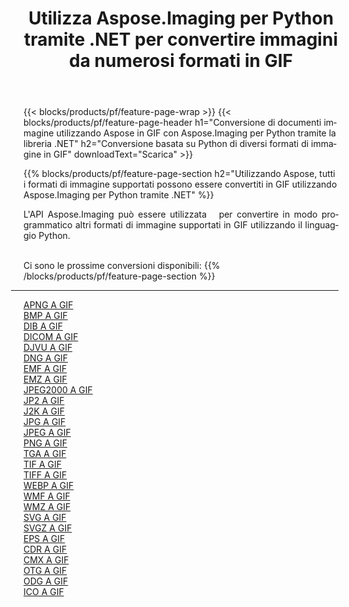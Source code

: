 ﻿---
title: Utilizza Aspose.Imaging per Python tramite .NET per convertire immagini da numerosi formati in GIF 
weight: 3920
url: /it/python-net/conversion/to/gif 
lang: it
langdirlevel: 2
locales: zh-hans,ja,it,ru,de,es,fr,nl,id,lt,pl,pt,vi,tr,ko,zh-hant,ar,hi,th,sv,cs,uk,he
description: Puoi utilizzare Aspose.Imaging per Python tramite la libreria .NET per convertire da una varietà di formati in GIF
---

{{< blocks/products/pf/feature-page-wrap >}}
{{< blocks/products/pf/feature-page-header h1="Conversione di documenti immagine utilizzando Aspose in GIF con Aspose.Imaging per Python tramite la libreria .NET" h2="Conversione basata su Python di diversi formati di immagine in GIF" downloadText="Scarica" >}}


{{% blocks/products/pf/feature-page-section  h2="Utilizzando Aspose, tutti i formati di immagine supportati possono essere convertiti in GIF utilizzando Aspose.Imaging per Python tramite .NET" %}}
<p align=justify>L'API Aspose.Imaging può essere utilizzata   per convertire in modo programmatico altri formati di immagine supportati in GIF utilizzando il linguaggio Python.</p>
<br/>
Ci sono le prossime conversioni disponibili:
{{% /blocks/products/pf/feature-page-section %}}
<div class="container-fluid productfamilypage bg-gray">
    <div class="convertypes bg-gray agp-content section">
        <div class="container">
		<hr style="margin-left:-20px;"/>
		<div class="row other-converters">
		    <div class='col-md-2 other-converter remove-lp remove-rp'><a href="/imaging/it/python-net/conversion/apng-to-gif" >APNG A GIF</a></div>
<div class='col-md-2 other-converter remove-lp remove-rp'><a href="/imaging/it/python-net/conversion/bmp-to-gif" >BMP A GIF</a></div>
<div class='col-md-2 other-converter remove-lp remove-rp'><a href="/imaging/it/python-net/conversion/dib-to-gif" >DIB A GIF</a></div>
<div class='col-md-2 other-converter remove-lp remove-rp'><a href="/imaging/it/python-net/conversion/dicom-to-gif" >DICOM A GIF</a></div>
<div class='col-md-2 other-converter remove-lp remove-rp'><a href="/imaging/it/python-net/conversion/djvu-to-gif" >DJVU A GIF</a></div>
<div class='col-md-2 other-converter remove-lp remove-rp'><a href="/imaging/it/python-net/conversion/dng-to-gif" >DNG A GIF</a></div>
<div class='col-md-2 other-converter remove-lp remove-rp'><a href="/imaging/it/python-net/conversion/emf-to-gif" >EMF A GIF</a></div>
<div class='col-md-2 other-converter remove-lp remove-rp'><a href="/imaging/it/python-net/conversion/emz-to-gif" >EMZ A GIF</a></div>
<div class='col-md-2 other-converter remove-lp remove-rp'><a href="/imaging/it/python-net/conversion/jpeg2000-to-gif" >JPEG2000 A GIF</a></div>
<div class='col-md-2 other-converter remove-lp remove-rp'><a href="/imaging/it/python-net/conversion/jp2-to-gif" >JP2 A GIF</a></div>
<div class='col-md-2 other-converter remove-lp remove-rp'><a href="/imaging/it/python-net/conversion/j2k-to-gif" >J2K A GIF</a></div>
<div class='col-md-2 other-converter remove-lp remove-rp'><a href="/imaging/it/python-net/conversion/jpg-to-gif" >JPG A GIF</a></div>
<div class='col-md-2 other-converter remove-lp remove-rp'><a href="/imaging/it/python-net/conversion/jpeg-to-gif" >JPEG A GIF</a></div>
<div class='col-md-2 other-converter remove-lp remove-rp'><a href="/imaging/it/python-net/conversion/png-to-gif" >PNG A GIF</a></div>
<div class='col-md-2 other-converter remove-lp remove-rp'><a href="/imaging/it/python-net/conversion/tga-to-gif" >TGA A GIF</a></div>
<div class='col-md-2 other-converter remove-lp remove-rp'><a href="/imaging/it/python-net/conversion/tif-to-gif" >TIF A GIF</a></div>
<div class='col-md-2 other-converter remove-lp remove-rp'><a href="/imaging/it/python-net/conversion/tiff-to-gif" >TIFF A GIF</a></div>
<div class='col-md-2 other-converter remove-lp remove-rp'><a href="/imaging/it/python-net/conversion/webp-to-gif" >WEBP A GIF</a></div>
<div class='col-md-2 other-converter remove-lp remove-rp'><a href="/imaging/it/python-net/conversion/wmf-to-gif" >WMF A GIF</a></div>
<div class='col-md-2 other-converter remove-lp remove-rp'><a href="/imaging/it/python-net/conversion/wmz-to-gif" >WMZ A GIF</a></div>
<div class='col-md-2 other-converter remove-lp remove-rp'><a href="/imaging/it/python-net/conversion/svg-to-gif" >SVG A GIF</a></div>
<div class='col-md-2 other-converter remove-lp remove-rp'><a href="/imaging/it/python-net/conversion/svgz-to-gif" >SVGZ A GIF</a></div>
<div class='col-md-2 other-converter remove-lp remove-rp'><a href="/imaging/it/python-net/conversion/eps-to-gif" >EPS A GIF</a></div>
<div class='col-md-2 other-converter remove-lp remove-rp'><a href="/imaging/it/python-net/conversion/cdr-to-gif" >CDR A GIF</a></div>
<div class='col-md-2 other-converter remove-lp remove-rp'><a href="/imaging/it/python-net/conversion/cmx-to-gif" >CMX A GIF</a></div>
<div class='col-md-2 other-converter remove-lp remove-rp'><a href="/imaging/it/python-net/conversion/otg-to-gif" >OTG A GIF</a></div>
<div class='col-md-2 other-converter remove-lp remove-rp'><a href="/imaging/it/python-net/conversion/odg-to-gif" >ODG A GIF</a></div>
<div class='col-md-2 other-converter remove-lp remove-rp'><a href="/imaging/it/python-net/conversion/ico-to-gif" >ICO A GIF</a></div>
                </div>
        </div>
    </div>
</div>
<br/>


